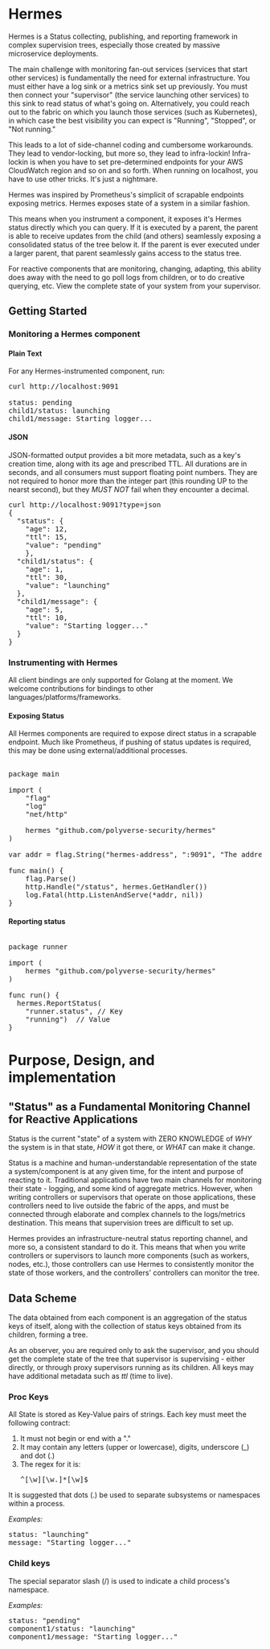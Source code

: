 # Hermes

Hermes is a Status collecting, publishing, and reporting framework in complex supervision trees, especially those created by massive microservice deployments.

The main challenge with monitoring fan-out services (services that start other services) is fundamentally the need for external infrastructure. You must either have a log sink or a metrics sink set up previously. You must then connect your "supervisor" (the service launching other services) to this sink to read status of what's going on. Alternatively, you could reach out to the fabric on which you launch those services (such as Kubernetes), in which case the best visibility you can expect is "Running", "Stopped", or "Not running."

This leads to a lot of side-channel coding and cumbersome workarounds. They lead to vendor-locking, but more so, they lead to infra-lockin! Infra-lockin is when you have to set pre-determined endpoints for your AWS CloudWatch region and so on and so forth. When running on localhost, you have to use other tricks. It's just a nightmare.

Hermes was inspired by Prometheus's simplicit of scrapable endpoints exposing metrics. Hermes exposes state of a system in a similar fashion.

This means when you instrument a component, it exposes it's Hermes status directly which you can query. If it is executed by a parent, the parent is able to receive updates from the child (and others) seamlessly exposing a consolidated status of the tree below it. If the parent is ever executed under a larger parent, that parent seamlessly gains access to the status tree.

For reactive components that are monitoring, changing, adapting, this ability does away with the need to go poll logs from children, or to do creative querying, etc. View the complete state of your system from your supervisor.

## Getting Started

### Monitoring a Hermes component

#### Plain Text
For any Hermes-instrumented component, run:

<pre>
curl http://localhost:9091

status: pending
child1/status: launching
child1/message: Starting logger...
</pre>

#### JSON

JSON-formatted output provides a bit more metadata, such as a key's creation time, along with its age and prescribed TTL. All durations are in seconds, and all consumers must support floating point numbers. They are not required to honor more than the integer part (this rounding UP to the nearst second), but they *MUST NOT* fail when they encounter a decimal.

<pre>
curl http://localhost:9091?type=json
{
  "status": {
    "age": 12,
    "ttl": 15,
    "value": "pending"
    },
  "child1/status": {
    "age": 1,
    "ttl": 30,
    "value": "launching"
  },
  "child1/message": {
    "age": 5,
    "ttl": 10,
    "value": "Starting logger..."
  }
}
</pre>

### Instrumenting with Hermes

All client bindings are only supported for Golang at the moment. We welcome contributions for bindings to other languages/platforms/frameworks.

#### Exposing Status

All Hermes components are required to expose direct status in a scrapable endpoint. Much like Prometheus, if pushing of status updates is required, this may be done using external/additional processes.

<pre>

package main

import (
	"flag"
	"log"
	"net/http"

	hermes "github.com/polyverse-security/hermes"
)

var addr = flag.String("hermes-address", ":9091", "The address to listen on for Hermes HTTP requests.")

func main() {
	flag.Parse()
	http.Handle("/status", hermes.GetHandler())
	log.Fatal(http.ListenAndServe(*addr, nil))
}
</pre>

#### Reporting status

<pre>

package runner

import (
	hermes "github.com/polyverse-security/hermes"
)

func run() {
  hermes.ReportStatus(
    "runner.status", // Key
    "running")  // Value
}
</pre>

# Purpose, Design, and implementation

## "Status" as a Fundamental Monitoring Channel for Reactive Applications

Status is the current "state" of a system with ZERO KNOWLEDGE of *WHY* the system is in that state, *HOW* it got there, or *WHAT* can make it change.

Status is a machine and human-understandable representation of the state a system/component is at any given time, for the intent and purpose of reacting to it. Traditional applications have two main channels for monitoring their state - logging, and some kind of aggregate metrics. However, when writing controllers or supervisors that operate on those applications, these controllers need to live outside the fabric of the apps, and must be connected through elaborate and complex channels to the logs/metrics destination. This means that supervision trees are difficult to set up.

Hermes provides an infrastructure-neutral status reporting channel, and more so, a consistent standard to do it. This means that when you write controllers or supervisors to launch more components (such as workers, nodes, etc.), those controllers can use Hermes to consistently monitor the state of those workers, and the controllers' controllers can monitor the tree.

## Data Scheme

The data obtained from each component is an aggregation of the status keys of itself, along with the collection of status keys obtained from its children, forming a tree.

As an observer, you are required only to ask the supervisor, and you should get the complete state of the tree that supervisor is supervising - either directly, or through proxy supervisors running as its children. All keys may have additional metadata such as *ttl* (time to live).

### Proc Keys
All State is stored as Key-Value pairs of strings. Each key must meet the following contract:
1. It must not begin or end with a "."
2. It may contain any letters (upper or lowercase), digits, underscore (\_) and dot (\.)
3. The regex for it is: <pre>^[\w][\w\.]*[\w]$</pre>

It is suggested that dots (.) be used to separate subsystems or namespaces within a process.

*Examples:*
<pre>
status: "launching"
message: "Starting logger..."
</pre>

### Child keys

The special separator slash (/) is used to indicate a child process's namespace.

*Examples:*
<pre>
status: "pending"
component1/status: "launching"
component1/message: "Starting logger..."
</pre>
